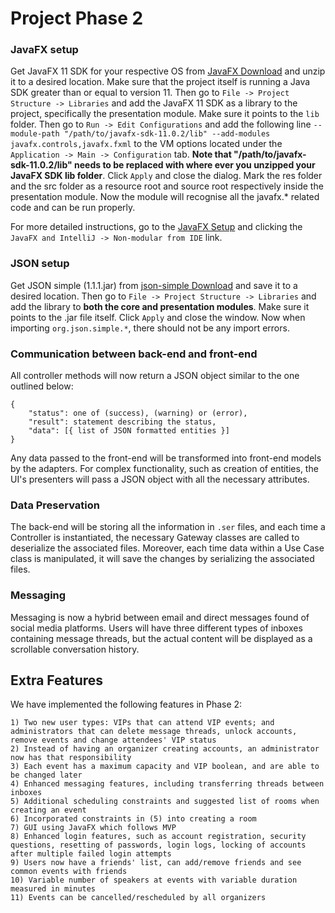 # Project Phase 2

### JavaFX setup
Get JavaFX 11 SDK for your respective OS from [JavaFX Download](https://gluonhq.com/products/javafx/) and unzip it to a desired location. Make sure that the project itself is running a Java SDK greater than or equal to version 11. Then go to `File -> Project Structure -> Libraries` and add the JavaFX 11 SDK as a library to the project, specifically the presentation module. Make sure it points to the `lib` folder. Then go to `Run -> Edit Configurations` and add the following line `--module-path "/path/to/javafx-sdk-11.0.2/lib" --add-modules javafx.controls,javafx.fxml` to the VM options located under the `Application -> Main -> Configuration` tab. **Note that "/path/to/javafx-sdk-11.0.2/lib" needs to be replaced with where ever you unzipped your JavaFX SDK lib folder**. Click `Apply` and close the dialog. Mark the res folder and the src folder as a resource root and source root respectively inside the presentation module. Now the module will recognise all the javafx.* related code and can be run properly.

For more detailed instructions, go to the [JavaFX Setup](https://openjfx.io/openjfx-docs/#install-javafx "JavaFX Getting Started") and clicking the `JavaFX and IntelliJ -> Non-modular from IDE` link.

### JSON setup
Get JSON simple (1.1.1.jar) from [json-simple Download](https://code.google.com/archive/p/json-simple/downloads) and save it to a desired location. Then go to `File -> Project Structure -> Libraries` and add the library to **both the core and presentation modules**. Make sure it points to the .jar file itself. Click `Apply` and close the window. Now when importing `org.json.simple.*`, there should not be any import errors.

### Communication between back-end and front-end
All controller methods will now return a JSON object similar to the one outlined below:
```
{
    "status": one of (success), (warning) or (error),
    "result": statement describing the status,
    "data": [{ list of JSON formatted entities }]
}
```
Any data passed to the front-end will be transformed into front-end models by the adapters. For complex functionality, such as creation of entities, the UI's presenters will pass a JSON object with all the necessary attributes.

### Data Preservation
The back-end will be storing all the information in `.ser` files, and each time a Controller is instantiated, the necessary Gateway classes are called to deserialize the associated files. Moreover, each time data within a Use Case class is manipulated, it will save the changes by serializing the associated files.

### Messaging
Messaging is now a hybrid between email and direct messages found of social media platforms. Users will have three different types of inboxes containing message threads, but the actual content will be displayed as a scrollable conversation history.

## Extra Features
We have implemented the following features in Phase 2:

    1) Two new user types: VIPs that can attend VIP events; and administrators that can delete message threads, unlock accounts, remove events and change attendees' VIP status
    2) Instead of having an organizer creating accounts, an administrator now has that responsibility
    3) Each event has a maximum capacity and VIP boolean, and are able to be changed later
    4) Enhanced messaging features, including transferring threads between inboxes
    5) Additional scheduling constraints and suggested list of rooms when creating an event
    6) Incorporated constraints in (5) into creating a room
    7) GUI using JavaFX which follows MVP
    8) Enhanced login features, such as account registration, security questions, resetting of passwords, login logs, locking of accounts after multiple failed login attempts
    9) Users now have a friends' list, can add/remove friends and see common events with friends
    10) Variable number of speakers at events with variable duration measured in minutes
    11) Events can be cancelled/rescheduled by all organizers
